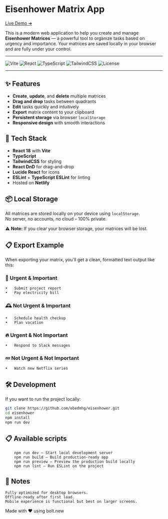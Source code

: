 # Eisenhower Matrix App

[Live Demo ➔](https://eisenhowermx.netlify.app/)

This is a modern web application to help you create and manage **Eisenhower Matrices** — a powerful tool to organize tasks based on urgency and importance. Your matrices are saved locally in your browser and are fully under your control.

---

![Vite](https://img.shields.io/badge/Vite-5.4.2-blueviolet?logo=vite&logoColor=white)
![React](https://img.shields.io/badge/React-18.3.1-61dafb?logo=react&logoColor=white)
![TypeScript](https://img.shields.io/badge/TypeScript-5.5.3-blue?logo=typescript&logoColor=white)
![TailwindCSS](https://img.shields.io/badge/TailwindCSS-3.4.1-38b2ac?logo=tailwindcss&logoColor=white)
![License](https://img.shields.io/badge/License-MIT-green)

---

## ✨ Features

- **Create**, **update**, and **delete** multiple matrices
- **Drag and drop** tasks between quadrants
- **Edit** tasks quickly and intuitively
- **Export** matrix content to your clipboard
- **Persistent storage** via browser `localStorage`
- **Responsive design** with smooth interactions

## 🚀 Tech Stack

- **React 18** with **Vite**
- **TypeScript**
- **TailwindCSS** for styling
- **React DnD** for drag-and-drop
- **Lucide React** for icons
- **ESLint** + **TypeScript ESLint** for linting
- Hosted on **Netlify**

## 📦 Local Storage

All matrices are stored locally on your device using `localStorage`.  
No server, no accounts, no cloud – 100% private.

⚠️ **Note:** If you clear your browser storage, your matrices will be lost.

## 📋 Export Example

When exporting your matrix, you'll get a clean, formatted text output like this:

### 🛑 Urgent & Important
	•	Submit project report
	•	Pay electricity bill

### 🕰 Not Urgent & Important
	•	Schedule health checkup
	•	Plan vacation

### 🔥 Urgent & Not Important
	•	Respond to Slack messages

### 💤 Not Urgent & Not Important
	•	Watch new Netflix series


 ## 🛠 Development

If you want to run the project locally:

```bash
git clone https://github.com/obedmhg/eisenhower.git
cd eisenhower
npm install
npm run dev
```


## 📋 Available scripts

		npm run dev — Start local development server
		npm run build — Build production-ready app
		npm run preview — Preview the production build locally
		npm run lint — Run ESLint on the project

## 📢 Notes

	Fully optimized for desktop browsers.
	Offline-ready after first load.
	Mobile experience is functional but best on larger screens.


Made with ❤️ using bolt.new
